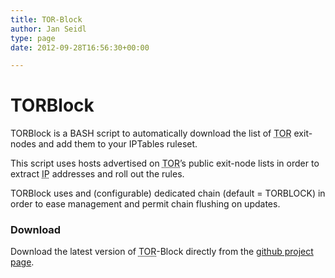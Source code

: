```yaml
---
title: TOR-Block
author: Jan Seidl
type: page
date: 2012-09-28T16:56:30+00:00

---
```

# TORBlock

TORBlock is a BASH script to automatically download the list of <acronym title="The Onion Router">TOR</acronym> exit-nodes and add them to your IPTables ruleset.

This script uses hosts advertised on <acronym title="The Onion Router">TOR</acronym>&#8217;s public exit-node lists in order to extract <acronym title="Internet Protocol">IP</acronym> addresses and roll out the rules.

TORBlock uses and (configurable) dedicated chain (default = TORBLOCK) in order to ease management and permit chain flushing on updates.

### Download

Download the latest version of <acronym title="The Onion Router">TOR</acronym>-Block directly from the [github project page][1].

 [1]: https://github.com/jseidl/torblock